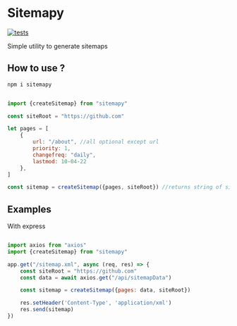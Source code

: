 # Sitemapy

[![tests](https://github.com/postiess/sitemapy/actions/workflows/test.yml/badge.svg)](https://github.com/postiess/sitemapy/actions/workflows/test.yml)

Simple utility to generate sitemaps

## How to use ?

```sh
npm i sitemapy
```

```js

import {createSitemap} from "sitemapy"

const siteRoot = "https://github.com"

let pages = [
    {
        url: "/about", //all optional except url
        priority: 1,
        changefreq: "daily",
        lastmod: 10-04-22
    },
]

const sitemap = createSitemap({pages, siteRoot}) //returns string of sitemap XML

```

## Examples

With express

```js

import axios from "axios"
import {createSitemap} from "sitemapy"

app.get("/sitemap.xml", async (req, res) => {
    const siteRoot = "https://github.com"
    const data = await axios.get("/api/sitemapData")

    const sitemap = createSitemap({pages: data, siteRoot})

    res.setHeader('Content-Type', 'application/xml')
    res.send(sitemap)
})

```
